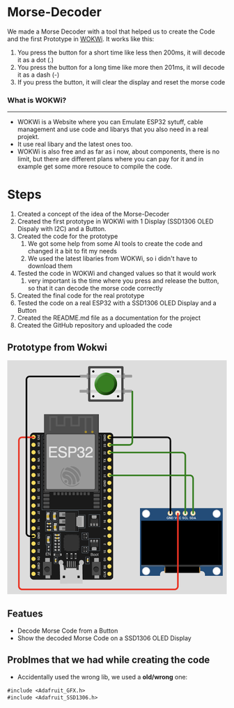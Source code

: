 # Morse-Decoder #

We made a Morse Decoder with a tool that helped us to create 
the Code and the first Prototype in [WOKWi](https://wokwi.com/esp32).
It works like this:
1. You press the button for a short time like less then 200ms, it will decode it as a dot (.)
2. You press the button for a long time like more then 201ms, it will decode it as a dash (-)
3. If you press the button, it will clear the display and reset the morse code

### What is WOKWi? ###
---
- WOKWi is a Website where you can Emulate ESP32 sytuff, cable management and use code and libarys that you also need in a real projekt.
- It use real libary and the latest ones too.
- WOKWi is also free and as far as i now, about components, there is no limit, but there are different plans where you can pay for it and in example get some more resouce to compile the code.

# Steps #
1. Created a concept of the idea of the Morse-Decoder
2. Created the first prototype in WOKWi with 1 Display (SSD1306 OLED Dispaly with I2C) and a Button.
3. Created the code for the prototype
   1. We got some help from some AI tools to create the code and changed it a bit to fit my needs
   2. We used the latest libaries from WOKWi, so i didn't have to download them
4. Tested the code in WOKWi and changed values so that it would work
   1. very important is the time where you press and release the button, so that it can decode the morse code correctly
5. Created the final code for the real prototype 
6. Tested the code on a real ESP32 with a SSD1306 OLED Display and a Button
7. Created the README.md file as a documentation for the project
8. Created the GitHub repository and uploaded the code

## Prototype from Wokwi ##
![Prototype from Wokwi](picture_prototype.png)

## Featues ##
- Decode Morse Code from a Button
- Show the decoded Morse Code on a SSD1306 OLED Display

## Problmes that we had while creating the code ##
- Accidentally used the wrong lib, we used a **old/wrong** one: 
```
#include <Adafruit_GFX.h>
#include <Adafruit_SSD1306.h>
```

